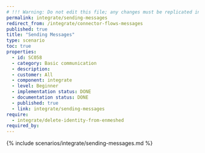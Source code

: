 ```yaml
---
# !!! Warning: Do not edit this file; any changes must be replicated in Excel !!!
permalink: integrate/sending-messages
redirect_from: /integrate/connector-flows-messages
published: true
title: "Sending Messages"
type: scenario
toc: true
properties:
  - id: SC058
  - category: Basic communication
  - description:
  - customer: All
  - component: integrate
  - level: Beginner
  - implementation status: DONE
  - documentation status: DONE
  - published: true
  - link: integrate/sending-messages
require:
  - integrate/delete-identity-from-enmeshed
required_by:
---
```


{% include scenarios/integrate/sending-messages.md %}
